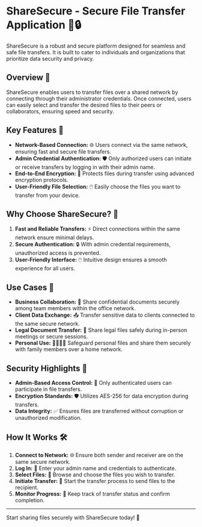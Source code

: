 # ShareSecure - Secure File Transfer Application 🚀🔒

ShareSecure is a robust and secure platform designed for seamless and safe file transfers. It is built to cater to individuals and organizations that prioritize data security and privacy.

## Overview 📝

ShareSecure enables users to transfer files over a shared network by connecting through their administrator credentials. Once connected, users can easily select and transfer the desired files to their peers or collaborators, ensuring speed and security.

## Key Features 🌟

- **Network-Based Connection:** 🌐 Users connect via the same network, ensuring fast and secure file transfers.
- **Admin Credential Authentication:** 🛡️ Only authorized users can initiate or receive transfers by logging in with their admin name.
- **End-to-End Encryption:** 🔐 Protects files during transfer using advanced encryption protocols.
- **User-Friendly File Selection:** 🖱️ Easily choose the files you want to transfer from your device.

## Why Choose ShareSecure? 🤔

1. **Fast and Reliable Transfers:** ⚡ Direct connections within the same network ensure minimal delays.
2. **Secure Authentication:** 🔒 With admin credential requirements, unauthorized access is prevented.
3. **User-Friendly Interface:** 🖱️ Intuitive design ensures a smooth experience for all users.

## Use Cases 💼

- **Business Collaboration:** 🤝 Share confidential documents securely among team members within the office network.
- **Client Data Exchange:** 📤 Transfer sensitive data to clients connected to the same secure network.
- **Legal Document Transfer:** 📜 Share legal files safely during in-person meetings or secure sessions.
- **Personal Use:** 👨‍👩‍👧‍👦 Safeguard personal files and share them securely with family members over a home network.

## Security Highlights 🔐

- **Admin-Based Access Control:** 🔑 Only authenticated users can participate in file transfers.
- **Encryption Standards:** 🛡️ Utilizes AES-256 for data encryption during transfers.
- **Data Integrity:** ✅ Ensures files are transferred without corruption or unauthorized modification.

## How It Works 🛠️

1. **Connect to Network:** 🌐 Ensure both sender and receiver are on the same secure network.
2. **Log In:** 📝 Enter your admin name and credentials to authenticate.
3. **Select Files:** 📂 Browse and choose the files you wish to transfer.
4. **Initiate Transfer:** 🔄 Start the transfer process to send files to the recipient.
5. **Monitor Progress:** 👀 Keep track of transfer status and confirm completion.


---

Start sharing files securely with ShareSecure today! 🎉
